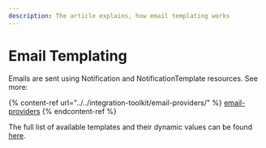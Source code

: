 ```yaml
---
description: The article explains, how email templating works
---
```


# Email Templating

Emails are sent using Notification and NotificationTemplate resources. See more:

{% content-ref url="../../integration-toolkit/email-providers/" %}
[email-providers](../../integration-toolkit/email-providers/README.md)
{% endcontent-ref %}

The full list of available templates and their dynamic values can be found [here](../how-to-guides/set-up-ehr-level-customization.md).
